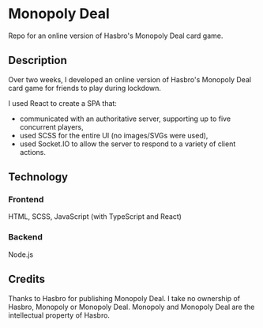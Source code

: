 # Monopoly Deal
Repo for an online version of Hasbro's Monopoly Deal card game.
## Description
Over two weeks, I developed an online version of Hasbro's Monopoly Deal card game for friends to play during lockdown.

I used React to create a SPA that:
* communicated with an authoritative server, supporting up to five concurrent players,
* used SCSS for the entire UI (no images/SVGs were used),
* used Socket.IO to allow the server to respond to a variety of client actions.

## Technology
### Frontend
HTML, SCSS, JavaScript (with TypeScript and React)
### Backend
Node.js
## Credits
Thanks to Hasbro for publishing Monopoly Deal. I take no ownership of Hasbro, Monopoly or Monopoly Deal. Monopoly and Monopoly Deal are the intellectual property of Hasbro.